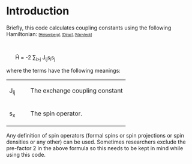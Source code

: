 <html><head></head><body>
<h1>Introduction</h1>
<p>Briefly, this code calculates coupling constants using the following Hamiltonian:
<font face="Arial, Helvetica, sans-serif" size="-2">[<a href="refs#Heisenberg" class="showTip Heisenberg">Heisenberg</a>], [<a href="refs#Dirac" 
class="showTip Dirac">Dirac</a>], [<a href="refs#Vanvleck" class="showTip Vanvleck">Vanvleck</a>]</font>  </p> 
<br>

<font face="Courier New, Courier, monospace" size="-2">&nbsp;&nbsp;&nbsp;&nbsp;</font>H&#770; = -2 &sum;<sub>i>j</sub> J<sub>ij</sub>s<sub>i</sub>s<sub>j</sub>	
<p>where the terms have the following meanings:</p>
<table border="0" cellpadding="2">
<tr valign="top"><td><p>J<sub>ij</sub></p></td><td>&nbsp;&nbsp;</td>
<td><p>The exchange coupling constant</p></td></tr>
<tr valign="top"><td><p>s<sub>x</sub></p></td><td>&nbsp;&nbsp;</td>
<td><p>The spin operator.</p></td></tr>
</table>
<p> Any definition of spin operators (formal spins or spin projections or spin densities or any other) can be used. Sometimes researchers exclude the pre-factor 2 in the above formula so this needs to be kept in mind while using this code.</p>

    
</body></html>
